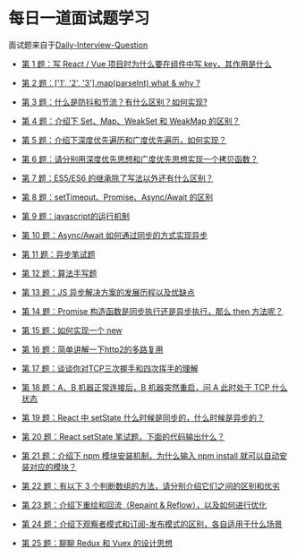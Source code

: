  #  每日一道面试题学习 #
 面试题来自于[Daily-Interview-Question](https://github.com/Advanced-Frontend/Daily-Interview-Question)
 
- [第 1 题：写 React / Vue 项目时为什么要在组件中写 key，其作用是什么](https://github.com/LuoShengMen/StudyNotes/blob/master/DailyQuestion/%E7%AC%AC%E4%B8%80%E9%A2%98.md)

- [第 2 题：['1', '2', '3'].map(parseInt) what & why ?](https://github.com/LuoShengMen/StudyNotes/blob/master/DailyQuestion/%E7%AC%AC%E4%BA%8C%E9%A2%98.md)

- [第 3 题：什么是防抖和节流？有什么区别？如何实现?](https://github.com/LuoShengMen/StudyNotes/blob/master/DailyQuestion/%E7%AC%AC%E4%B8%89%E9%A2%98.md)

- [第 4 题：介绍下 Set、Map、WeakSet 和 WeakMap 的区别？](https://github.com/LuoShengMen/StudyNotes/blob/master/DailyQuestion/%E7%AC%AC4%E9%A2%98.md)

- [第 5 题：介绍下深度优先遍历和广度优先遍历，如何实现？](https://github.com/LuoShengMen/StudyNotes/blob/master/DailyQuestion/%E7%AC%AC%E4%BA%94%E9%A2%98.md)

- [第 6 题：请分别用深度优先思想和广度优先思想实现一个拷贝函数？](https://github.com/LuoShengMen/StudyNotes/blob/master/DailyQuestion/%E7%AC%AC%E5%85%AD%E9%A2%98.md)

- [第 7 题：ES5/ES6 的继承除了写法以外还有什么区别？](https://github.com/LuoShengMen/StudyNotes/blob/master/DailyQuestion/%E7%AC%AC%E4%B8%83%E9%A2%98.md)

- [第 8 题：setTimeout、Promise、Async/Await 的区别](https://github.com/LuoShengMen/StudyNotes/blob/master/DailyQuestion/%E7%AC%AC%E5%85%AB%E9%A2%98.md)

- [第 9 题：javascript的运行机制](https://github.com/LuoShengMen/StudyNotes/blob/master/DailyQuestion/%E7%AC%AC%E4%B9%9D%E9%A2%98.md)

- [第 10 题：Async/Await 如何通过同步的方式实现异步](https://github.com/LuoShengMen/StudyNotes/blob/master/DailyQuestion/%E7%AC%AC%E5%8D%81%E9%A2%98.md)

- [第 11 题：异步笔试题](https://github.com/LuoShengMen/StudyNotes/blob/master/DailyQuestion/%E7%AC%AC%E5%8D%81%E4%B8%80%E9%A2%98.md)

- [第 12 题：算法手写题](https://github.com/LuoShengMen/StudyNotes/blob/master/DailyQuestion/%E7%AC%AC%E5%8D%81%E4%BA%8C%E9%A2%98.md)

- [第 13 题：JS 异步解决方案的发展历程以及优缺点](https://github.com/LuoShengMen/StudyNotes/blob/master/DailyQuestion/%E7%AC%AC%E5%8D%81%E4%B8%89%E9%A2%98.md)

- [第 14 题：Promise 构造函数是同步执行还是异步执行，那么 then 方法呢？](https://github.com/LuoShengMen/StudyNotes/blob/master/DailyQuestion/%E7%AC%AC%E5%8D%81%E5%9B%9B%E9%A2%98.md)

- [第 15 题：如何实现一个 new](https://github.com/LuoShengMen/StudyNotes/blob/master/DailyQuestion/%E7%AC%AC%E5%8D%81%E4%BA%94%E9%A2%98.md)

- [第 16 题：简单讲解一下http2的多路复用](https://github.com/LuoShengMen/StudyNotes/blob/master/DailyQuestion/%E7%AC%AC%E5%8D%81%E5%85%AD%E9%A2%98.md)

- [第 17 题：谈谈你对TCP三次握手和四次挥手的理解](https://github.com/LuoShengMen/StudyNotes/blob/master/DailyQuestion/%E7%AC%AC%E5%8D%81%E4%B8%83%E9%A2%98.md)

- [第 18 题：A、B 机器正常连接后，B 机器突然重启，问 A 此时处于 TCP 什么状态](https://github.com/LuoShengMen/StudyNotes/blob/master/DailyQuestion/%E7%AC%AC%E5%8D%81%E5%85%AB%E9%A2%98.md)

- [第 19 题：React 中 setState 什么时候是同步的，什么时候是异步的？](https://github.com/LuoShengMen/StudyNotes/blob/master/DailyQuestion/%E7%AC%AC%E5%8D%81%E4%B9%9D%E9%A2%98.md)

- [第 20 题：React setState 笔试题，下面的代码输出什么？](https://github.com/LuoShengMen/StudyNotes/blob/master/DailyQuestion/%E7%AC%AC%E4%BA%8C%E5%8D%81%E9%A2%98.md)

- [第 21 题：介绍下 npm 模块安装机制，为什么输入 npm install 就可以自动安装对应的模块？](https://github.com/LuoShengMen/StudyNotes/blob/master/DailyQuestion/%E7%AC%AC%E4%BA%8C%E5%8D%81%E4%B8%80%E9%A2%98.md)

- [第 22 题：有以下 3 个判断数组的方法，请分别介绍它们之间的区别和优劣](https://github.com/LuoShengMen/StudyNotes/blob/master/DailyQuestion/%E7%AC%AC%E4%BA%8C%E5%8D%81%E4%BA%8C%E9%A2%98.md)

- [第 23 题：介绍下重绘和回流（Repaint & Reflow），以及如何进行优化](https://github.com/LuoShengMen/StudyNotes/blob/master/DailyQuestion/%E7%AC%AC%E4%BA%8C%E5%8D%81%E4%B8%89%E9%A2%98.md)

- [第 24 题：介绍下观察者模式和订阅-发布模式的区别，各自适用于什么场景]()

- [第 25 题：聊聊 Redux 和 Vuex 的设计思想](https://github.com/LuoShengMen/StudyNotes/blob/master/DailyQuestion/%E7%AC%AC%E4%BA%8C%E5%8D%81%E5%9B%9B%E9%A2%98.md)







